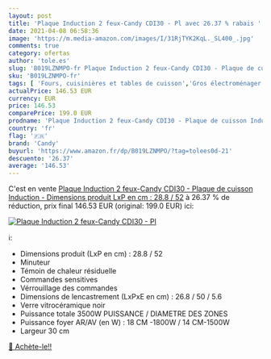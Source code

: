 ```yaml
---
layout: post
title: 'Plaque Induction 2 feux-Candy CDI30 - Pl avec 26.37 % rabais '
date: 2021-04-08 06:58:36
image: 'https://m.media-amazon.com/images/I/31RjTYK2KqL._SL400_.jpg'
comments: true
category: ofertas
author: 'tole.es'
slug: 'B019LZNMPO-fr Plaque Induction 2 feux-Candy CDI30 - Plaque de cuisson...'
sku: 'B019LZNMPO-fr'
tags: [ 'Fours, cuisinières et tables de cuisson','Gros électroménager','Tables de cuisson','candy', ]
actualPrice: 146.53 EUR
currency: EUR
price: 146.53
comparePrice: 199.0 EUR
prodname: 'Plaque Induction 2 feux-Candy CDI30 - Plaque de cuisson Induction - Dimensions produit  LxP en cm  : 28.8 / 52'
country: 'fr'
flag: '🇫🇷'
brand: 'Candy'
buyurl: 'https://www.amazon.fr/dp/B019LZNMPO/?tag=tolees0d-21'
descuento: '26.37'
average: '146.53'
---
```


C'est en vente [Plaque Induction 2 feux-Candy CDI30 - Plaque de cuisson Induction - Dimensions produit  LxP en cm  : 28.8 / 52](https://www.amazon.fr/dp/B019LZNMPO/?tag=tolees0d-21)  à  26.37 % de réduction, prix final  146.53 EUR (original: 199.0 EUR) ici:

[![Plaque Induction 2 feux-Candy CDI30 - Pl](https://m.media-amazon.com/images/I/31RjTYK2KqL._SL400_.jpg)](https://www.amazon.fr/dp/B019LZNMPO/?tag=tolees0d-21)

ℹ️:

- Dimensions produit (LxP en cm) : 28.8 / 52
- Minuteur
- Témoin de chaleur résiduelle
- Commandes sensitives
- Vérrouillage des commandes
- Dimensions de lencastrement (LxPxE en cm) : 26.8 / 50 / 5.6
- Verre vitrocéramique noir
- Puissance totale 3500W PUISSANCE / DIAMETRE DES ZONES
- Puissance foyer AR/AV (en W) : 18 CM -1800W / 14 CM-1500W
- Largeur 30 cm

[🛒 Achète-le!!](https://www.amazon.fr/dp/B019LZNMPO/?tag=tolees0d-21)
